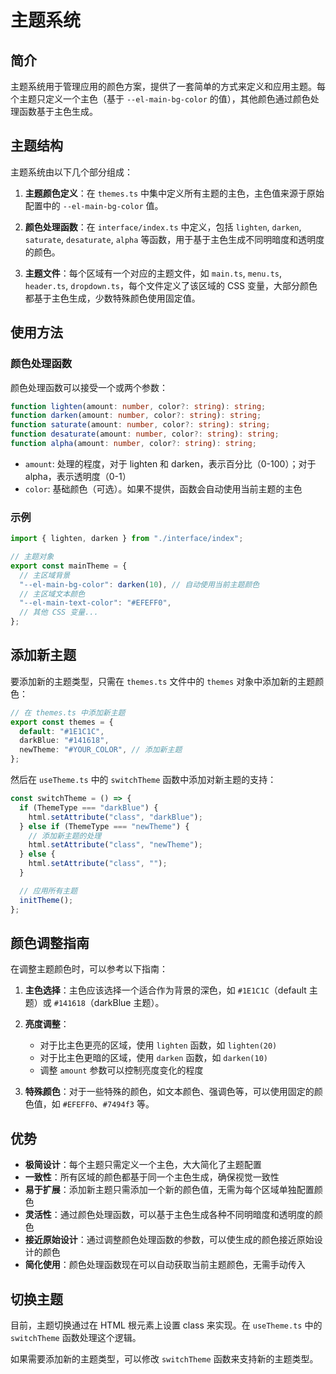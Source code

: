 # 主题系统

## 简介

主题系统用于管理应用的颜色方案，提供了一套简单的方式来定义和应用主题。每个主题只定义一个主色（基于 `--el-main-bg-color` 的值），其他颜色通过颜色处理函数基于主色生成。

## 主题结构

主题系统由以下几个部分组成：

1. **主题颜色定义**：在 `themes.ts` 中集中定义所有主题的主色，主色值来源于原始配置中的 `--el-main-bg-color` 值。

2. **颜色处理函数**：在 `interface/index.ts` 中定义，包括 `lighten`, `darken`, `saturate`, `desaturate`, `alpha` 等函数，用于基于主色生成不同明暗度和透明度的颜色。

3. **主题文件**：每个区域有一个对应的主题文件，如 `main.ts`, `menu.ts`, `header.ts`, `dropdown.ts`，每个文件定义了该区域的 CSS 变量，大部分颜色都基于主色生成，少数特殊颜色使用固定值。

## 使用方法

### 颜色处理函数

颜色处理函数可以接受一个或两个参数：

```typescript
function lighten(amount: number, color?: string): string;
function darken(amount: number, color?: string): string;
function saturate(amount: number, color?: string): string;
function desaturate(amount: number, color?: string): string;
function alpha(amount: number, color?: string): string;
```

- `amount`: 处理的程度，对于 lighten 和 darken，表示百分比（0-100）；对于 alpha，表示透明度（0-1）
- `color`: 基础颜色（可选）。如果不提供，函数会自动使用当前主题的主色

### 示例

```typescript
import { lighten, darken } from "./interface/index";

// 主题对象
export const mainTheme = {
  // 主区域背景
  "--el-main-bg-color": darken(10), // 自动使用当前主题颜色
  // 主区域文本颜色
  "--el-main-text-color": "#EFEFF0",
  // 其他 CSS 变量...
};
```

## 添加新主题

要添加新的主题类型，只需在 `themes.ts` 文件中的 `themes` 对象中添加新的主题颜色：

```typescript
// 在 themes.ts 中添加新主题
export const themes = {
  default: "#1E1C1C",
  darkBlue: "#141618",
  newTheme: "#YOUR_COLOR", // 添加新主题
};
```

然后在 `useTheme.ts` 中的 `switchTheme` 函数中添加对新主题的支持：

```typescript
const switchTheme = () => {
  if (ThemeType === "darkBlue") {
    html.setAttribute("class", "darkBlue");
  } else if (ThemeType === "newTheme") {
    // 添加新主题的处理
    html.setAttribute("class", "newTheme");
  } else {
    html.setAttribute("class", "");
  }

  // 应用所有主题
  initTheme();
};
```

## 颜色调整指南

在调整主题颜色时，可以参考以下指南：

1. **主色选择**：主色应该选择一个适合作为背景的深色，如 `#1E1C1C`（default 主题）或 `#141618`（darkBlue 主题）。

2. **亮度调整**：

   - 对于比主色更亮的区域，使用 `lighten` 函数，如 `lighten(20)`
   - 对于比主色更暗的区域，使用 `darken` 函数，如 `darken(10)`
   - 调整 `amount` 参数可以控制亮度变化的程度

3. **特殊颜色**：对于一些特殊的颜色，如文本颜色、强调色等，可以使用固定的颜色值，如 `#EFEFF0`、`#7494f3` 等。

## 优势

- **极简设计**：每个主题只需定义一个主色，大大简化了主题配置
- **一致性**：所有区域的颜色都基于同一个主色生成，确保视觉一致性
- **易于扩展**：添加新主题只需添加一个新的颜色值，无需为每个区域单独配置颜色
- **灵活性**：通过颜色处理函数，可以基于主色生成各种不同明暗度和透明度的颜色
- **接近原始设计**：通过调整颜色处理函数的参数，可以使生成的颜色接近原始设计的颜色
- **简化使用**：颜色处理函数现在可以自动获取当前主题颜色，无需手动传入

## 切换主题

目前，主题切换通过在 HTML 根元素上设置 class 来实现。在 `useTheme.ts` 中的 `switchTheme` 函数处理这个逻辑。

如果需要添加新的主题类型，可以修改 `switchTheme` 函数来支持新的主题类型。
